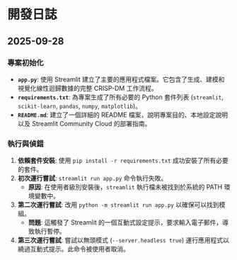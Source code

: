 # 開發日誌

## 2025-09-28

### 專案初始化
*   **`app.py`**: 使用 Streamlit 建立了主要的應用程式檔案。它包含了生成、建模和視覺化線性迴歸數據的完整 CRISP-DM 工作流程。
*   **`requirements.txt`**: 為專案生成了所有必要的 Python 套件列表 (`streamlit`, `scikit-learn`, `pandas`, `numpy`, `matplotlib`)。
*   **`README.md`**: 建立了一個詳細的 README 檔案，說明專案目的、本地設定說明以及 Streamlit Community Cloud 的部署指南。

### 執行與偵錯
1.  **依賴套件安裝**: 使用 `pip install -r requirements.txt` 成功安裝了所有必要的套件。
2.  **初次運行嘗試**: `streamlit run app.py` 命令執行失敗。
    *   **原因**: 在使用者級別安裝後，`streamlit` 執行檔未被找到於系統的 PATH 環境變數中。
3.  **第二次運行嘗試**: 改用 `python -m streamlit run app.py` 以確保可以找到模組。
    *   **問題**: 這觸發了 Streamlit 的一個互動式設定提示，要求輸入電子郵件，導致執行暫停。
4.  **第三次運行嘗試**: 嘗試以無頭模式 (`--server.headless true`) 運行應用程式以繞過互動式提示。此命令被使用者取消。